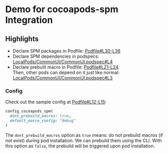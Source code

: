 # Demo for cocoapods-spm Integration

## Highlights

- Declare SPM packages in Podfile: [Podfile#L30-L36](/examples/Podfile#L30-L36)
- Declare SPM dependencies in podspecs: [LocalPods/CommonUI/CommonUI.podspec#L4](/examples/LocalPods/CommonUI/CommonUI.podspec#L4)
- Declare prebuilt macro in Podfile: [Podfile#L21-L24](/examples/Podfile#L21-L24).\
Then, other pods can depend on it just like normal: [LocalPods/CommonUI/CommonUI.podspec#L3](/examples/LocalPods/CommonUI/CommonUI.podspec#L3)

### Config

Check out the sample config at [Podfile#L12-L15](/examples/Podfile#L12-L15):

```rb
config_cocoapods_spm(
  dont_prebuild_macros: true,
  default_macro_config: "debug"
)
```
The `dont_prebuild_macros` option as `true` means: do not prebuild macros (if not exist) during pod installation. We can prebuild them using the CLI. With this option as `false`, the prebuild will be triggered upon pod installation.
